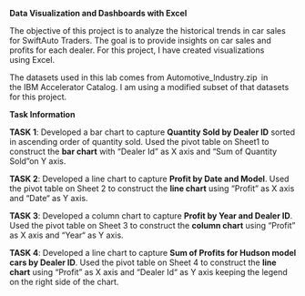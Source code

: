 **Data Visualization and Dashboards with Excel**

The objective of this project is to analyze the historical trends in car sales for SwiftAuto Traders. The goal is to provide insights on car sales and profits for each dealer.
For this project, I have created visualizations using Excel.

The datasets used in this lab comes from Automotive_Industry.zip in the IBM Accelerator Catalog. I am using a modified subset of that datasets for this project.

**Task Information**

**TASK 1**: Developed a bar chart to capture **Quantity Sold by Dealer ID** sorted in ascending order of quantity sold. Used the pivot table on Sheet1 to construct the **bar chart** with “Dealer Id” as X axis and “Sum of Quantity Sold”on Y axis.

**TASK 2**: Developed a line chart to capture **Profit by Date and Model**. Used the pivot table on Sheet 2 to construct the **line chart** using “Profit” as X axis and “Date“ as Y axis.

**TASK 3**: Developed a column chart to capture **Profit by Year and Dealer ID**. Used the pivot table on Sheet 3 to construct the **column chart** using “Profit” as X axis and “Year“ as Y axis.

**TASK 4**: Developed a line chart to capture **Sum of Profits for Hudson model cars by Dealer ID**. Used the pivot table on Sheet 4 to construct the **line chart** using “Profit” as X axis and “Dealer Id“ as Y axis keeping the legend on the right side of the chart.
